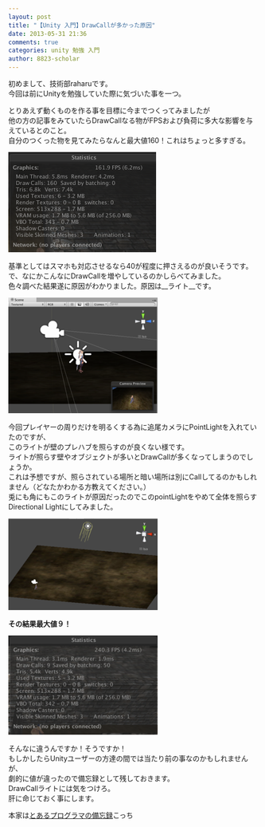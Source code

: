 ```yaml
---
layout: post
title: "【Unity 入門】DrawCallが多かった原因"
date: 2013-05-31 21:36
comments: true
categories: unity 勉強 入門
author: 8823-scholar
---
```


初めまして、技術部raharuです。  
今回は前にUnityを勉強していた際に気づいた事を一つ。  

とりあえず動くものを作る事を目標に今までつくってみましたが  
他の方の記事をみていたらDrawCallなる物がFPSおよび負荷に多大な影響を与えているとのこと。  
自分のつくった物を見てみたらなんと最大値160！これはちょっと多すぎる。  

![New Project](/images/posts/2013-05-30-unity-raharu-drawcall/1.png)

基準としてはスマホも対応させるなら40が程度に押さえるのが良いそうです。  
で、なにかこんなにDrawCallを増やしているのかしらべてみました。  
色々調べた結果遂に原因がわかりました。原因は__ライト__です。  

![New Project](/images/posts/2013-05-30-unity-raharu-drawcall/2.png)

今回プレイヤーの周りだけを明るくする為に追尾カメラにPointLightを入れていたのですが、  
このライトが壁のプレハブを照らすのが良くない様です。  
ライトが照らす壁やオブジェクトが多いとDrawCallが多くなってしまうのでしょうか。  
これは予想ですが、照らされている場所と暗い場所は別にCallしてるのかもしれません（どなたかわかる方教えてください。）  
兎にも角にもこのライトが原因だったのでこのpointLightをやめて全体を照らすDirectional Lightにしてみました。  

![New Project](/images/posts/2013-05-30-unity-raharu-drawcall/3.png)

__その結果最大値９！__  

![New Project](/images/posts/2013-05-30-unity-raharu-drawcall/4.png)

そんなに違うんですか！そうですか！  
もしかしたらUnityユーザーの方達の間では当たり前の事なのかもしれませんが、  
劇的に値が違ったので備忘録として残しておきます。  
DrawCallライトには気をつけろ。  
肝に命じておく事にします。  

本家は[とあるプログラマの備忘録](http://d.hatena.ne.jp/raharu0425/20130131#1359645274)こっち

